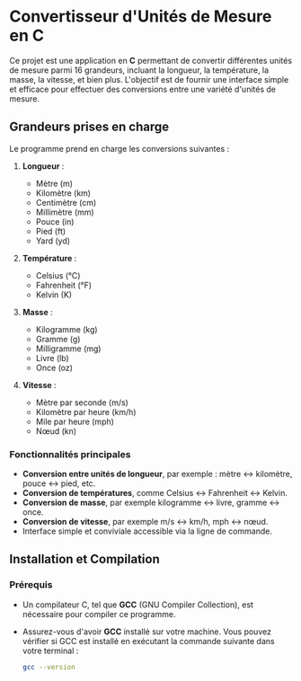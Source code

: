 # Convertisseur d'Unités de Mesure en C

Ce projet est une application en **C** permettant de convertir différentes unités de mesure parmi 16 grandeurs, incluant la longueur, la température, la masse, la vitesse, et bien plus. L'objectif est de fournir une interface simple et efficace pour effectuer des conversions entre une variété d'unités de mesure.

## Grandeurs prises en charge

Le programme prend en charge les conversions suivantes :

1. **Longueur** :
   - Mètre (m)
   - Kilomètre (km)
   - Centimètre (cm)
   - Millimètre (mm)
   - Pouce (in)
   - Pied (ft)
   - Yard (yd)
   
2. **Température** :
   - Celsius (°C)
   - Fahrenheit (°F)
   - Kelvin (K)
   
3. **Masse** :
   - Kilogramme (kg)
   - Gramme (g)
   - Milligramme (mg)
   - Livre (lb)
   - Once (oz)
   
4. **Vitesse** :
   - Mètre par seconde (m/s)
   - Kilomètre par heure (km/h)
   - Mile par heure (mph)
   - Nœud (kn)

### Fonctionnalités principales

- **Conversion entre unités de longueur**, par exemple : mètre ↔ kilomètre, pouce ↔ pied, etc.
- **Conversion de températures**, comme Celsius ↔ Fahrenheit ↔ Kelvin.
- **Conversion de masse**, par exemple kilogramme ↔ livre, gramme ↔ once.
- **Conversion de vitesse**, par exemple m/s ↔ km/h, mph ↔ nœud.
- Interface simple et conviviale accessible via la ligne de commande.

## Installation et Compilation

### Prérequis
- Un compilateur C, tel que **GCC** (GNU Compiler Collection), est nécessaire pour compiler ce programme.
- Assurez-vous d'avoir **GCC** installé sur votre machine. Vous pouvez vérifier si GCC est installé en exécutant la commande suivante dans votre terminal :

   ```bash
   gcc --version

